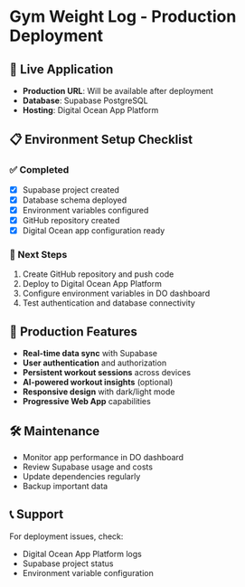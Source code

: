 # Gym Weight Log - Production Deployment

## 🚀 Live Application
- **Production URL**: Will be available after deployment
- **Database**: Supabase PostgreSQL
- **Hosting**: Digital Ocean App Platform

## 📋 Environment Setup Checklist

### ✅ Completed
- [x] Supabase project created
- [x] Database schema deployed
- [x] Environment variables configured
- [x] GitHub repository created
- [x] Digital Ocean app configuration ready

### 🔄 Next Steps
1. Create GitHub repository and push code
2. Deploy to Digital Ocean App Platform
3. Configure environment variables in DO dashboard
4. Test authentication and database connectivity

## 🔧 Production Features
- **Real-time data sync** with Supabase
- **User authentication** and authorization
- **Persistent workout sessions** across devices
- **AI-powered workout insights** (optional)
- **Responsive design** with dark/light mode
- **Progressive Web App** capabilities

## 🛠️ Maintenance
- Monitor app performance in DO dashboard
- Review Supabase usage and costs
- Update dependencies regularly
- Backup important data

## 📞 Support
For deployment issues, check:
- Digital Ocean App Platform logs
- Supabase project status
- Environment variable configuration
